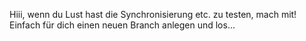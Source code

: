 Hiii, wenn du Lust hast die Synchronisierung etc. zu testen, mach mit!
Einfach für dich einen neuen Branch anlegen und los...
